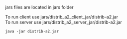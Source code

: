 jars files are located in jars folder  

To run client use jars/distrib_a2_client_jar/distrib-a2.jar  
To run server use jars/distrib_a2_server_jar/distrib-a2.jar  

```shell script
java -jar distrib-a2.jar
```
